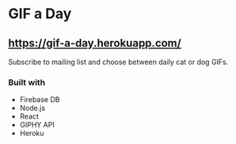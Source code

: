 # GIF a Day

## https://gif-a-day.herokuapp.com/

Subscribe to mailing list and choose between daily cat or dog GIFs.

### Built with

* Firebase DB
* Node.js
* React
* GIPHY API
* Heroku
